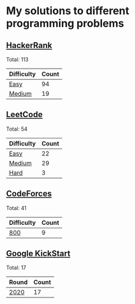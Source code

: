 # My solutions to different programming problems

## [HackerRank][hackerrank]

Total: 113

| Difficulty                  | Count |
| --------------------------- | ----- |
| [Easy][hackerrank_easy]     | 94    |
| [Medium][hackerrank_medium] | 19    |

## [LeetCode][leetcode]

Total: 54

| Difficulty                | Count |
| ------------------------- | ----- |
| [Easy][leetcode_easy]     | 22    |
| [Medium][leetcode_medium] | 29    |
| [Hard][leetcode_hard]     | 3     |

## [CodeForces][codeforces]

Total: 41

| Difficulty            | Count |
| --------------------- | ----- |
| [800][codeforces_800] | 9     |

## [Google KickStart][kickstart]

Total: 17

| Round                  | Count |
| ---------------------- | ----- |
| [2020][kickstart_2020] | 17    |


[hackerrank]: ./HackerRank
[hackerrank_easy]: ./HackerRank/Easy
[hackerrank_medium]: ./HackerRank/Medium
[leetcode]: ./LeetCode
[leetcode_easy]: ./LeetCode/Easy
[leetcode_medium]: ./LeetCode/Medium
[leetcode_hard]: ./LeetCode/Hard
[codeforces]: ./CodeForces
[codeforces_800]: ./CodeForces/800
[kickstart]: ./GoogleKickStart
[kickstart_2020]: ./GoogleKickStart/2020